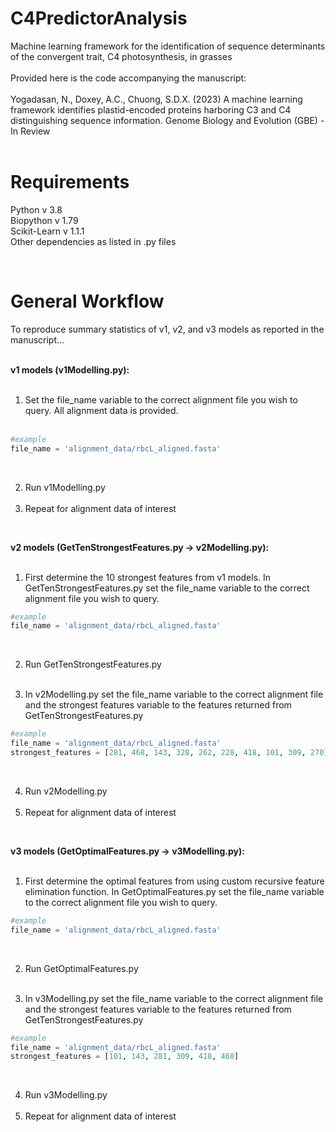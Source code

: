 <h1 align="left">C4PredictorAnalysis</h1>
Machine learning framework for the identification of sequence determinants of the convergent trait, C4 photosynthesis, in grasses
<br/>
<br/>
Provided here is the code accompanying the manuscript:
<br/>
<br/>
Yogadasan, N., Doxey, A.C., Chuong, S.D.X. (2023) A machine learning framework identifies plastid-encoded proteins harboring C3 and C4 distinguishing sequence    information. Genome Biology and Evolution (GBE)  - In Review
<br/>
<br/>
<h1 align="left">Requirements</h1>

Python v 3.8 <br/>
Biopython v 1.79 <br/>
Scikit-Learn v 1.1.1<br/>
Other dependencies as listed in .py files<br/>

<br/>

<h1 align="left">General Workflow</h1>
To reproduce summary statistics of v1, v2, and v3 models as reported in the manuscript...<br/>
<br/>

**v1 models (v1Modelling.py):**
<br/>
<br/>
1) Set the file_name variable to the correct alignment file you wish to query.
All alignment data is provided.<br/><br/>

```python
#example
file_name = 'alignment_data/rbcL_aligned.fasta' 
```
<br/>

2) Run v1Modelling.py <br/><br/>
3) Repeat for alignment data of interest

<br/>

**v2 models (GetTenStrongestFeatures.py -> v2Modelling.py):**
<br/>
<br/>
1) First determine the 10 strongest features from v1 models. In GetTenStrongestFeatures.py
set the file_name variable to the correct alignment file you wish to query.

```python
#example
file_name = 'alignment_data/rbcL_aligned.fasta' 
```
<br/>

2) Run GetTenStrongestFeatures.py <br/><br/>

3) In v2Modelling.py set the file_name variable to the correct alignment file and the strongest features variable to the features returned from GetTenStrongestFeatures.py

```python
#example
file_name = 'alignment_data/rbcL_aligned.fasta' 
strongest_features = [281, 468, 143, 328, 262, 228, 418, 101, 309, 270]
```
<br/>

4) Run v2Modelling.py <br/><br/>
5) Repeat for alignment data of interest

<br/>

**v3 models (GetOptimalFeatures.py -> v3Modelling.py):**
<br/>
<br/>
1) First determine the optimal features from using custom recursive feature elimination function. In GetOptimalFeatures.py
set the file_name variable to the correct alignment file you wish to query.

```python
#example
file_name = 'alignment_data/rbcL_aligned.fasta' 
```
<br/>

2) Run GetOptimalFeatures.py <br/><br/>

3) In v3Modelling.py set the file_name variable to the correct alignment file and the strongest features variable to the features returned from GetTenStrongestFeatures.py

```python
#example
file_name = 'alignment_data/rbcL_aligned.fasta' 
strongest_features = [101, 143, 281, 309, 418, 468]
```
<br/>

4) Run v3Modelling.py <br/><br/>
5) Repeat for alignment data of interest

<br/>
